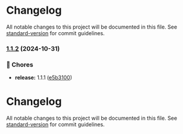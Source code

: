 # Changelog

All notable changes to this project will be documented in this file. See [standard-version](https://github.com/conventional-changelog/standard-version) for commit guidelines.

### [1.1.2](https://github.com/elamandeep/fuga/compare/v1.1.1...v1.1.2) (2024-10-31)


### 🚚 Chores

* **release:** 1.1.1 ([e5b3100](https://github.com/elamandeep/fuga/commit/e5b31009979dce987cc1eeead48c0aec3e88f174))

# Changelog

All notable changes to this project will be documented in this file. See [standard-version](https://github.com/conventional-changelog/standard-version) for commit guidelines.
